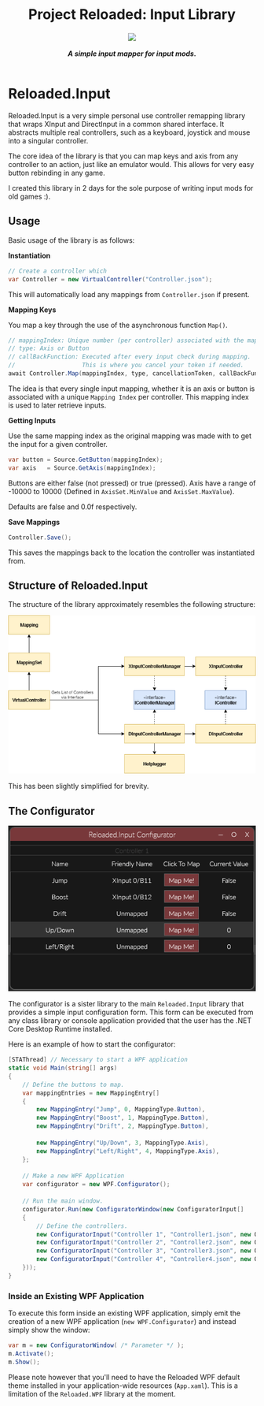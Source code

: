 <div align="center">
	<h1>Project Reloaded: Input Library</h1>
	<img src="https://i.imgur.com/BjPn7rU.png" width="150" align="center" />
	<br/> <br/>
	<strong><i>A simple input mapper for input mods.</i></strong>
	<br/> <br/>
</div>

# Reloaded.Input

Reloaded.Input is a very simple personal use controller remapping library that wraps XInput and DirectInput in a common shared interface. It abstracts multiple real controllers, such as a keyboard, joystick and mouse into a singular controller.

The core idea of the library is that you can map keys and axis from any controller to an action, just like an emulator would. This allows for very easy button rebinding in any game.

I created this library in 2 days for the sole purpose of writing input mods for old games :).

## Usage

Basic usage of the library is as follows:

**Instantiation**

```csharp
// Create a controller which
var Controller = new VirtualController("Controller.json");
```

This will automatically load any mappings from `Controller.json` if present.

**Mapping Keys**

You map a key through the use of the asynchronous function `Map()`.

```csharp
// mappingIndex: Unique number (per controller) associated with the mapping.
// type: Axis or Button
// callBackFunction: Executed after every input check during mapping.
//					 This is where you cancel your token if needed.
await Controller.Map(mappingIndex, type, cancellationToken, callBackFunction);
```

The idea is that every single input mapping, whether it is an axis or button is associated with a unique `Mapping Index` per controller. This mapping index is used to later retrieve inputs.

**Getting Inputs**

Use the same mapping index as the original mapping was made with to get the input for a given controller.

```csharp
var button = Source.GetButton(mappingIndex);
var axis   = Source.GetAxis(mappingIndex);
```

Buttons are either false (not pressed) or true (pressed).
Axis have a range of -10000 to 10000 (Defined in `AxisSet.MinValue` and `AxisSet.MaxValue`).

Defaults are false and 0.0f respectively.

**Save Mappings**

```csharp
Controller.Save();
```

This saves the mappings back to the location the controller was instantiated from.

## Structure of Reloaded.Input

The structure of the library approximately resembles the following structure:

![Library Structure](./Docs/Images/Structure.png)

This has been slightly simplified for brevity.

## The Configurator

![Configurator Image](./Docs/Images/Configurator.gif)

The configurator is a sister library to the main `Reloaded.Input` library that provides a simple input configuration form. This form can be executed from any class library or console application provided that the user has the .NET Core Desktop Runtime installed.

Here is an example of how to start the configurator:
```csharp
[STAThread] // Necessary to start a WPF application
static void Main(string[] args)
{
    // Define the buttons to map.
    var mappingEntries = new MappingEntry[]
    {
        new MappingEntry("Jump", 0, MappingType.Button),
        new MappingEntry("Boost", 1, MappingType.Button),
        new MappingEntry("Drift", 2, MappingType.Button),

        new MappingEntry("Up/Down", 3, MappingType.Axis),
        new MappingEntry("Left/Right", 4, MappingType.Axis),
    };

	// Make a new WPF Application
    var configurator = new WPF.Configurator();
    
    // Run the main window.
    configurator.Run(new ConfiguratorWindow(new ConfiguratorInput[]
    {
        // Define the controllers.
        new ConfiguratorInput("Controller 1", "Controller1.json", new ObservableCollection<MappingEntry>(mappingEntries)),
        new ConfiguratorInput("Controller 2", "Controller2.json", new ObservableCollection<MappingEntry>(mappingEntries)),
        new ConfiguratorInput("Controller 3", "Controller3.json", new ObservableCollection<MappingEntry>(mappingEntries)),
        new ConfiguratorInput("Controller 4", "Controller4.json", new ObservableCollection<MappingEntry>(mappingEntries)),
    }));
}
```

### Inside an Existing WPF Application

To execute this form inside an existing WPF application, simply emit the creation of a new WPF application (`new WPF.Configurator`) and instead simply show the window:

```csharp
var m = new ConfiguratorWindow( /* Parameter */ );
m.Activate();
m.Show();
```

Please note however that you'll need to have the Reloaded WPF default theme installed in your application-wide resources (`App.xaml`). This is a limitation of the `Reloaded.WPF` library at the moment.